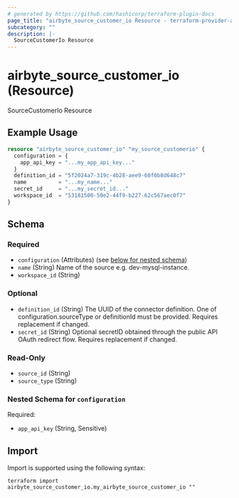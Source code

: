 ```yaml
---
# generated by https://github.com/hashicorp/terraform-plugin-docs
page_title: "airbyte_source_customer_io Resource - terraform-provider-airbyte"
subcategory: ""
description: |-
  SourceCustomerIo Resource
---
```


# airbyte_source_customer_io (Resource)

SourceCustomerIo Resource

## Example Usage

```terraform
resource "airbyte_source_customer_io" "my_source_customerio" {
  configuration = {
    app_api_key = "...my_app_api_key..."
  }
  definition_id = "5f2024a7-319c-4b28-aee9-60f0b8d648c7"
  name          = "...my_name..."
  secret_id     = "...my_secret_id..."
  workspace_id  = "53181500-50e2-44f9-b227-62c567aec0f7"
}
```

<!-- schema generated by tfplugindocs -->
## Schema

### Required

- `configuration` (Attributes) (see [below for nested schema](#nestedatt--configuration))
- `name` (String) Name of the source e.g. dev-mysql-instance.
- `workspace_id` (String)

### Optional

- `definition_id` (String) The UUID of the connector definition. One of configuration.sourceType or definitionId must be provided. Requires replacement if changed.
- `secret_id` (String) Optional secretID obtained through the public API OAuth redirect flow. Requires replacement if changed.

### Read-Only

- `source_id` (String)
- `source_type` (String)

<a id="nestedatt--configuration"></a>
### Nested Schema for `configuration`

Required:

- `app_api_key` (String, Sensitive)

## Import

Import is supported using the following syntax:

```shell
terraform import airbyte_source_customer_io.my_airbyte_source_customer_io ""
```
